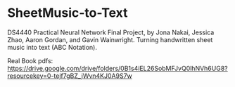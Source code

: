 # SheetMusic-to-Text
DS4440 Practical Neural Network Final Project, by Jona Nakai, Jessica Zhao, Aaron Gordan, and Gavin Wainwright. Turning handwritten sheet music into text (ABC Notation).

Real Book pdfs: https://drive.google.com/drive/folders/0B1s4iEL26SobMFJvQ0lhNVh6UG8?resourcekey=0-tejf7gBZ_jWvn4KJ0A9S7w
